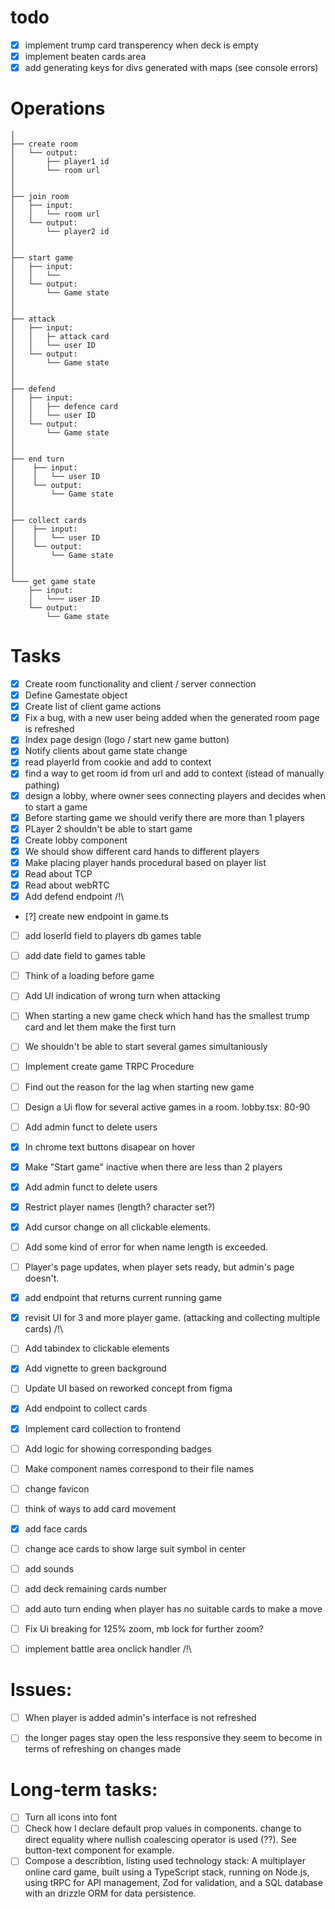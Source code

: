 # todo
- [x] implement trump card transperency when deck is empty
- [x] implement beaten cards area
- [x] add generating keys for divs generated with maps (see console errors) 

# Operations    
    │   
    ├── create room
    │   └── output:
    │       ├── player1 id           
    │       └── room url 
    │ 
    │  
    ├── join room
    │   ├── input:
    │   │   └── room url   
    │   └── output:
    │       └── player2 id
    │   
    │     
    ├── start game 
    │   ├── input:
    │   │   └──   
    │   └── output:
    │       └── Game state
    │
    │
    ├── attack 
    │   ├── input:
    │   │   ├─ attack card
    │   │   └── user ID      
    │   └── output:
    │       └── Game state
    │   
    │     
    ├── defend 
    │   ├── input:
    │   │   ├── defence card  
    │   │   └── user ID     
    │   └── output:
    │       └── Game state    
    │     
    │     
    ├── end turn 
    │    ├── input:
    │    │   └── user ID
    │    └── output:
    │        └── Game state
    │
    │
    ├── collect cards 
    │    ├── input:
    │    │   └── user ID
    │    └── output:
    │        └── Game state
    │
    │
    └─── get game state 
        ├── input:
        │   └─── user ID
        └── output:
            └── Game state

# Tasks

- [x] Create room functionality and client / server connection 
- [x] Define Gamestate object
- [x] Create list of client game actions 
- [x] Fix a bug, with a new user being added when the generated room page is refreshed
- [x] Index page design (logo / start new game button)
- [x] Notify clients about game state change 
- [x] read playerId from cookie and add to context
- [x] find a way to get room id from url and add to context (istead of manually pathing)
- [x] design a lobby, where owner sees connecting players and decides when to start a game
- [x] Before starting game we should verify there are more than 1 players
- [x] PLayer 2 shouldn't be able to start game
- [x] Create lobby component
- [x] We should show different card hands to different players
- [x] Make placing player hands procedural based on player list
- [x] Read about TCP
- [x] Read about webRTC
- [x] Add defend endpoint  /!\

- [?] create new endpoint in game.ts 
- [ ] add loserId field to players db games table
- [ ] add date field to games table 
- [ ] Think of a loading before game
- [ ] Add UI indication of wrong turn when attacking
- [ ] When starting a new game check which hand has the smallest trump card and let them make the first turn
- [ ] We shouldn't be able to start several games simultaniously
- [ ] Implement create game TRPC Procedure
- [ ] Find out the reason for the lag when starting new game
- [ ] Design a Ui flow for several active games in a room. lobby.tsx: 80-90
- [ ] Add admin funct to delete users


- [X] In chrome text buttons  disapear on hover
- [X] Make "Start game" inactive when there are less than 2 players
- [X] Add admin funct to delete users
- [X] Restrict player names (length? character set?)
- [X] Add cursor change on all clickable elements.
- [ ] Add some kind of error for when name length is exceeded.
- [ ] Player's page updates, when player sets ready, but admin's page doesn't.


- [X] add endpoint that returns current running game
- [X] revisit UI for 3 and more player game. (attacking and collecting multiple cards) /!\
- [ ] Add tabindex to clickable elements

- [X] Add vignette to green background
- [ ] Update UI based on reworked concept from figma
- [X] Add endpoint to collect cards
- [X] Implement card collection to frontend 
- [ ] Add logic for showing corresponding badges    
- [ ] Make component names correspond to their file names 
- [ ] change favicon
- [ ] think of ways to add card movement
- [X] add face cards
- [ ] change ace cards to show large suit symbol in center

- [ ] add sounds
- [ ] add deck remaining cards number
- [ ] add auto turn ending when player has no suitable cards to make a move
- [ ] Fix Ui breaking for 125% zoom, mb lock for further zoom?

- [ ] implement battle area onclick handler /!\

# Issues:
- [ ] When player is added admin's interface is not refreshed
- [ ] the longer pages stay open the less responsive they seem to become in terms of refreshing on changes made



# Long-term tasks:
- [ ] Turn all icons into font
- [ ] Check how I declare default prop values in components. change to direct equality where nullish coalescing operator is used (??). See button-text component for example.
- [ ] Compose a describtion, listing used technology stack:
A multiplayer online card game, built using a TypeScript stack, running on Node.js, using tRPC for API management, Zod for validation, and a SQL database with an drizzle ORM for data persistence.